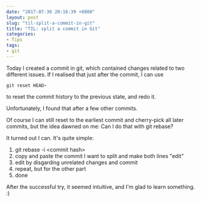 ```yaml
---
date: "2017-07-30 20:16:39 +0800"
layout: post
slug: "til-split-a-commit-in-git"
title: "TIL: split a commit in Git"
categories:
- Tips
tags:
- git
---
```


Today I created a commit in git, which contained changes related to two different issues. If I realised that just after the commit, I can use

```shell
git reset HEAD~
```

to reset the commit history to the previous state, and redo it.

Unfortunately, I found that after a few other commits.

Of course I can still reset to the earliest commit and cherry-pick all later commits, but the idea dawned on me: Can I do that with git rebase?

It turned out I can. It's quite simple:

1. git rebase -i \<commit hash\>
2. copy and paste the commit I want to split and make both lines "edit"
3. edit by disgarding unrelated changes and commit
4. repeat, but for the other part
5. done

After the successful try, it seemed intuitive, and I'm glad to learn something. :)